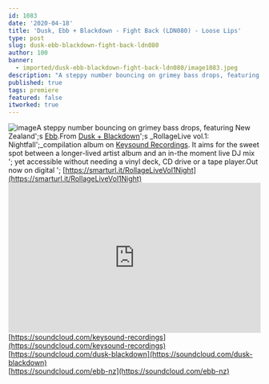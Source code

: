 ```yaml
---
id: 1083
date: '2020-04-18'
title: 'Dusk, Ebb + Blackdown - Fight Back (LDN080) - Loose Lips'
type: post
slug: dusk-ebb-blackdown-fight-back-ldn080
author: 100
banner:
  - imported/dusk-ebb-blackdown-fight-back-ldn080/image1083.jpeg
description: "A steppy number bouncing on grimey bass drops, featuring New Zealand's Ebb. From Dusk + Blackdown's RollageLive vol.1: Nightfall\_compilation album on Keysound Recordings. It aims for the sweet spot between a longer-lived artist album and an in-the moment live DJ mix – yet accessible without needing a vinyl deck, CD drive or a tape player. [...]Read More..."
published: true
tags: premiere
featured: false
itworked: true
---
```

![image](../imported/dusk-ebb-blackdown-fight-back-ldn080/image1083.jpeg)A steppy number bouncing on grimey bass drops, featuring New Zealand';s [Ebb](https://www.discogs.com/artist/5983512-Ebb-10).From [Dusk + Blackdown](https://www.discogs.com/artist/1206128-Dusk-Blackdown)';s _RollageLive vol.1: Nightfall';_compilation album on [Keysound Recordings](http://keysoundrecordings.co.uk/). It aims for the sweet spot between a longer-lived artist album and an in-the moment live DJ mix '; yet accessible without needing a vinyl deck, CD drive or a tape player.Out now on digital '; [https://smarturl.it/RollageLiveVol1Night](https://smarturl.it/RollageLiveVol1Night)<iframe width='100%' height='300' scrolling='no' frameborder='no' allow='autoplay' src='https://w.soundcloud.com/player/?url=https%3A//api.soundcloud.com/tracks/801577609&color=%23ff5500&auto_play=false&hide_related=false&show_comments=true&show_user=true&show_reposts=false&show_teaser=true'></iframe>[](https://soundcloud.com/keysound-recordings)[https://soundcloud.com/keysound-recordings](https://soundcloud.com/keysound-recordings)  
[](https://soundcloud.com/dusk-blackdown)[https://soundcloud.com/dusk-blackdown](https://soundcloud.com/dusk-blackdown)  
[](https://soundcloud.com/ebb-nz)[https://soundcloud.com/ebb-nz](https://soundcloud.com/ebb-nz)